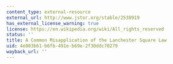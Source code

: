 ```yaml
---
content_type: external-resource
external_url: http://www.jstor.org/stable/2538919
has_external_license_warning: true
license: https://en.wikipedia.org/wiki/All_rights_reserved
status: ''
title: A Common Misapplication of the Lanchester Square Law
uid: 4e003b61-b6fb-491e-b69e-2f30ddc70279
wayback_url: ''
---
```

